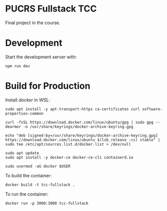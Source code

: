# PUCRS Fullstack TCC

Final project in the course.

# Development

Start the development server with:
```
npm run dev
```

# Build for Production

Install *docker* in *WSL*:
```
sudo apt install -y apt-transport-https ca-certificates curl software-properties-common

curl -fsSL https://download.docker.com/linux/ubuntu/gpg | sudo gpg --dearmor -o /usr/share/keyrings/docker-archive-keyring.gpg

echo "deb [signed-by=/usr/share/keyrings/docker-archive-keyring.gpg] https://download.docker.com/linux/ubuntu $(lsb_release -cs) stable" | sudo tee /etc/apt/sources.list.d/docker.list > /dev/null

sudo apt update
sudo apt install -y docker-ce docker-ce-cli containerd.io

sudo usermod -aG docker $USER
```

To build the container:
```
docker build -t tcc-fullstack .
```

To run the container:
```
docker run -p 3000:3000 tcc-fullstack
```
